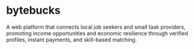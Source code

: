 # bytebucks
A web platform that connects local job seekers and small task providers, promoting income opportunities and economic resilience through verified profiles, instant payments, and skill-based matching.
